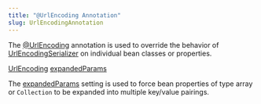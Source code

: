 ```yaml
---
title: "@UrlEncoding Annotation"
slug: UrlEncodingAnnotation
---
```


The <a href="/site/apidocs/org/apache/juneau/urlencoding/annotation/UrlEncoding.html" target="_blank">@UrlEncoding</a> annotation is used to
override the behavior of <a href="/site/apidocs/org/apache/juneau/urlencoding/UrlEncodingSerializer.html" target="_blank">UrlEncodingSerializer</a>
on individual bean classes or properties.

<tree>
<node-0><java-annotation><a href="/site/apidocs/org/apache/juneau/urlencoding/annotation/UrlEncoding.html" target="_blank">UrlEncoding</a></java-annotation></node-0>
<node-1><java-method-annotation><a href="/site/apidocs/org/apache/juneau/urlencoding/annotation/UrlEncoding.html#expandedParams()" target="_blank">expandedParams</a></java-method-annotation></node-1>
</tree>

The <a href="/site/apidocs/org/apache/juneau/urlencoding/annotation/UrlEncoding.html#expandedParams()" target="_blank">expandedParams</a> setting is
used to force bean properties of type array or `Collection` to be expanded into multiple key/value pairings.
